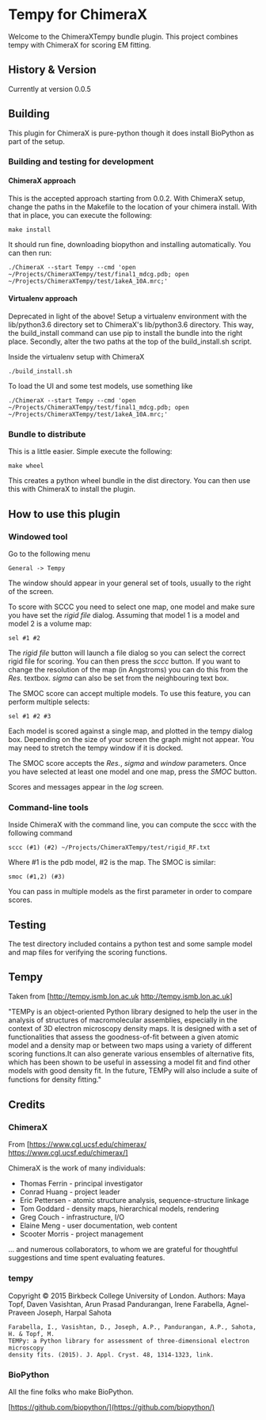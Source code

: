 # Tempy for ChimeraX

Welcome to the ChimeraXTempy bundle plugin. This project combines tempy with ChimeraX for scoring EM fitting.

## History & Version
Currently at version 0.0.5

## Building

This plugin for ChimeraX is pure-python though it does install BioPython as part of the setup.

### Building and testing for development

#### ChimeraX approach

This is the accepted approach starting from 0.0.2. With ChimeraX setup, change the paths in the Makefile to the location of your chimera install. With that in place, you can execute the following:

    make install

It should run fine, downloading biopython and installing automatically. You can then run:

    ./ChimeraX --start Tempy --cmd 'open ~/Projects/ChimeraXTempy/test/final1_mdcg.pdb; open ~/Projects/ChimeraXTempy/test/1akeA_10A.mrc;'

#### Virtualenv approach

Deprecated in light of the above! Setup a virtualenv environment with the lib/python3.6 directory set to ChimeraX's lib/python3.6 directory. This way, the build_install command can use pip to install the bundle into the right place. Secondly, alter the two paths at the top of the build_install.sh script.

Inside the virtualenv setup with ChimeraX

    ./build_install.sh

To load the UI and some test models, use something like

    ./ChimeraX --start Tempy --cmd 'open ~/Projects/ChimeraXTempy/test/final1_mdcg.pdb; open ~/Projects/ChimeraXTempy/test/1akeA_10A.mrc;'

### Bundle to distribute

This is a little easier. Simple execute the following:

    make wheel

This creates a python wheel bundle in the dist directory. You can then use this with ChimeraX to install the plugin.

## How to use this plugin

### Windowed tool

Go to the following menu

    General -> Tempy

The window should appear in your general set of tools, usually to the right of the screen.

To score with SCCC you need to select one map, one model and make sure you have set the *rigid file* dialog. Assuming that model 1 is a model and model 2 is a volume map:

    sel #1 #2 

The *rigid file* button will launch a file dialog so you can select the correct rigid file for scoring. You can then press the *sccc* button. If you want to change the resolution of the map (in Angstroms) you can do this from the *Res.* textbox. *sigma* can also be set from the neighbouring text box.

The SMOC score can accept multiple models. To use this feature, you can perform multiple selects:

    sel #1 #2 #3

Each model is scored against a single map, and plotted in the tempy dialog box. Depending on the size of your screen the graph might not appear. You may need to stretch the tempy window if it is docked.

The SMOC score accepts the *Res.*, *sigma* and *window* parameters. Once you have selected at least one model and one map, press the *SMOC* button.

Scores and messages appear in the *log* screen.

### Command-line tools
Inside ChimeraX with the command line, you can compute the sccc with the following command

    sccc (#1) (#2) ~/Projects/ChimeraXTempy/test/rigid_RF.txt

Where #1 is the pdb model, #2 is the map. The SMOC is similar:

    smoc (#1,2) (#3)

You can pass in multiple models as the first parameter in order to compare scores.

## Testing

The test directory included contains a python test and some sample model and map files for verifying the scoring functions.

## Tempy

Taken from [http://tempy.ismb.lon.ac.uk http://tempy.ismb.lon.ac.uk] 

"TEMPy is an object-oriented Python library designed to help the user in the analysis of structures of macromolecular assemblies, especially in the context of 3D electron microscopy density maps. It is designed with a set of functionalities that assess the goodness-of-fit between a given atomic model and a density map or between two maps using a variety of different scoring functions.It can also generate various ensembles of alternative fits, which has been shown to be useful in assessing a model fit and find other models with good density fit. In the future, TEMPy will also include a suite of functions for density ﬁtting."


## Credits

### ChimeraX

From [https://www.cgl.ucsf.edu/chimerax/ https://www.cgl.ucsf.edu/chimerax/]

ChimeraX is the work of many individuals:

- Thomas Ferrin - principal investigator
- Conrad Huang - project leader
- Eric Pettersen - atomic structure analysis, sequence-structure linkage
- Tom Goddard - density maps, hierarchical models, rendering
- Greg Couch - infrastructure, I/O
- Elaine Meng - user documentation, web content
- Scooter Morris - project management 

... and numerous collaborators, to whom we are grateful for thoughtful suggestions and time spent evaluating features. 

### tempy
Copyright © 2015 Birkbeck College University of London.
Authors: Maya Topf, Daven Vasishtan, Arun Prasad Pandurangan, Irene Farabella, Agnel-Praveen Joseph, Harpal Sahota

    Farabella, I., Vasishtan, D., Joseph, A.P., Pandurangan, A.P., Sahota, H. & Topf, M.
    TEMPy: a Python library for assessment of three-dimensional electron microscopy 
    density fits. (2015). J. Appl. Cryst. 48, 1314-1323, link.

### BioPython

All the fine folks who make BioPython.

[https://github.com/biopython/](https://github.com/biopython/)
